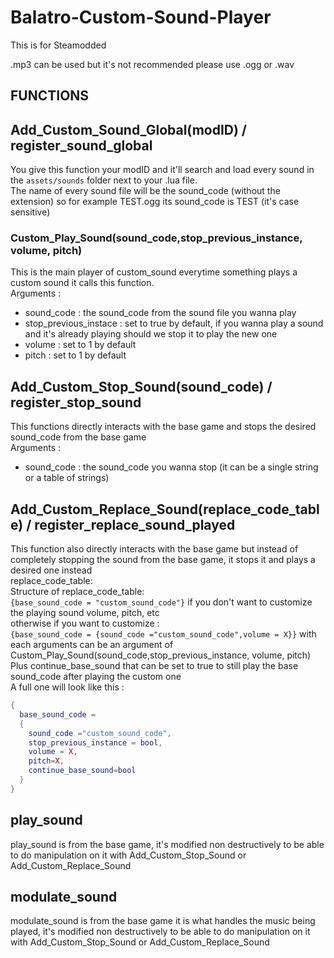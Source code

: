 # Balatro-Custom-Sound-Player

This is for Steamodded

.mp3 can be used but it's not recommended please use .ogg or .wav

## FUNCTIONS

## Add_Custom_Sound_Global(modID) / register_sound_global
You give this function your modID and it'll search and load every sound in the `assets/sounds` folder next to your .lua file.  
The name of every sound file will be the sound_code (without the extension) so for example TEST.ogg its sound_code is TEST (it's case sensitive)  

### Custom_Play_Sound(sound_code,stop_previous_instance, volume, pitch)
This is the main player of custom_sound everytime something plays a custom sound it calls this function.  
Arguments :
  - sound_code : the sound_code from the sound file you wanna play
  - stop_previous_instace : set to true by default, if you wanna play a sound and it's already playing should we stop it to play the new one
  - volume : set to 1 by default
  - pitch : set to 1 by default

## Add_Custom_Stop_Sound(sound_code) / register_stop_sound
This functions directly interacts with the base game and stops the desired sound_code from the base game  
Arguments :
  - sound_code : the sound_code you wanna stop (it can be a single string or a table of strings)

## Add_Custom_Replace_Sound(replace_code_table) / register_replace_sound_played
This function also directly interacts with the base game but instead of completely stopping the sound from the base game, it stops it and plays a desired one instead  
replace_code_table:  
Structure of replace_code_table:  
``{base_sound_code = "custom_sound_code"}`` if you don't want to customize the playing sound volume, pitch, etc  
otherwise if you want to customize :  
``{base_sound_code = {sound_code ="custom_sound_code",volume = X}}`` with each arguments can be an argument of Custom_Play_Sound(sound_code,stop_previous_instance, volume, pitch)  
Plus continue_base_sound that can be set to true to still play the base sound_code after playing the custom one    
A full one will look like this :  
```lua
{
  base_sound_code =
  {
    sound_code ="custom_sound_code",
    stop_previous_instance = bool,
    volume = X,
    pitch=X,
    continue_base_sound=bool
  }
}
```

## play_sound
play_sound is from the base game, it's modified non destructively to be able to do manipulation on it with Add_Custom_Stop_Sound or Add_Custom_Replace_Sound

## modulate_sound
modulate_sound is from the base game it is what handles the music being played, it's modified non destructively to be able to do manipulation on it with Add_Custom_Stop_Sound or Add_Custom_Replace_Sound
